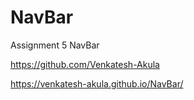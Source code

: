 # NavBar
Assignment 5 NavBar 

https://github.com/Venkatesh-Akula

https://venkatesh-akula.github.io/NavBar/
